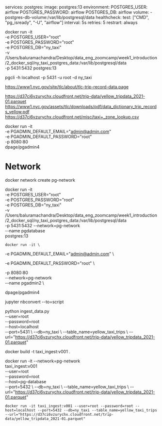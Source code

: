 services:
  postgres:
    image: postgres:13
    environment:
      POSTGRES_USER: airflow
      POSTGRES_PASSWORD: airflow
      POSTGRES_DB: airflow
    volume:
      - postgres-db-volume:/var/lib/postgresql/data
    healthcheck:
      test: ["CMD", "pg_isready", "-U", "airflow"]
      interval: 5s
      retries: 5
    restrart: always

docker run -it \
  -e POSTGRES_USER="root" \
  -e POSTGRES_PASSWORD="root" \
  -e POSTGRES_DB="ny_taxi" \
  -v /Users/baluramachandra/Desktop/data_eng_zoomcamp/week1_introduction/2_docker_sql/ny_taxi_postgres_data:/var/lib/postgresql/data \
  -p 5431:5432
  postgres:13

  pgcli -h localhost -p 5431 -u root -d ny_taxi

  https://www1.nyc.gov/site/tlc/about/tlc-trip-record-data.page

  https://d37ci6vzurychx.cloudfront.net/trip-data/yellow_tripdata_2021-01.parquet
  https://www1.nyc.gov/assets/tlc/downloads/pdf/data_dictionary_trip_records_yellow.pdf
  https://d37ci6vzurychx.cloudfront.net/misc/taxi+_zone_lookup.csv



  docker run -it \
  -e PGADMIN_DEFAULT_EMAIL="admin@admin.com" \
  -e PGADMIN_DEFAULT_PASSWORD="root" \
  -p 8080:80 \
  dpage/pgadmin4


# Network

docker network create pg-network

  docker run -it \
  -e POSTGRES_USER="root" \
  -e POSTGRES_PASSWORD="root" \
  -e POSTGRES_DB="ny_taxi" \
  -v /Users/baluramachandra/Desktop/data_eng_zoomcamp/week1_introduction/2_docker_sql/ny_taxi_postgres_data:/var/lib/postgresql/data \
  -p 5431:5432
  --network=pg-network \
  --name pgdatabase \
  postgres:13



    docker run -it \

  -e PGADMIN_DEFAULT_EMAIL="admin@admin.com" \

  -e PGADMIN_DEFAULT_PASSWORD="root" \

  -p 8080:80 \
  --network=pg-network \
  --name pgadmin2 \

  dpage/pgadmin4

  jupyter nbconvert --to=script


  python ingest_data.py \
    --user=root \
    --password=root \
    --host=localhost \
    --port=5431 \ 
    --db=ny_taxi \ 
    --table_name=yellow_taxi_trips \ 
    --url="https://d37ci6vzurychx.cloudfront.net/trip-data/yellow_tripdata_2021-01.parquet"


docker build -t taxi_ingest:v001 .

docker run -it 
  --network=pg-network \
  taxi_ingest:v001 \
    --user=root \
      --password=root \
      --host=pg-database \
      --port=5432 \ 
      --db=ny_taxi \ 
      --table_name=yellow_taxi_trips \ 
      --url="https://d37ci6vzurychx.cloudfront.net/trip-data/yellow_tripdata_2021-01.parquet"


    docker run -it taxi_ingest:v001 --user=root --password=root --host=localhost --port=5432 --db=ny_taxi --table_name=yellow_taxi_trips --url="https://d37ci6vzurychx.cloudfront.net/trip-data/yellow_tripdata_2021-01.parquet"